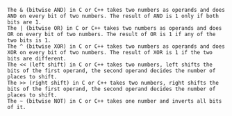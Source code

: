     The & (bitwise AND) in C or C++ takes two numbers as operands and does AND on every bit of two numbers. The result of AND is 1 only if both bits are 1.  
    The | (bitwise OR) in C or C++ takes two numbers as operands and does OR on every bit of two numbers. The result of OR is 1 if any of the two bits is 1. 
    The ^ (bitwise XOR) in C or C++ takes two numbers as operands and does XOR on every bit of two numbers. The result of XOR is 1 if the two bits are different. 
    The << (left shift) in C or C++ takes two numbers, left shifts the bits of the first operand, the second operand decides the number of places to shift. 
    The >> (right shift) in C or C++ takes two numbers, right shifts the bits of the first operand, the second operand decides the number of places to shift. 
    The ~ (bitwise NOT) in C or C++ takes one number and inverts all bits of it. 
